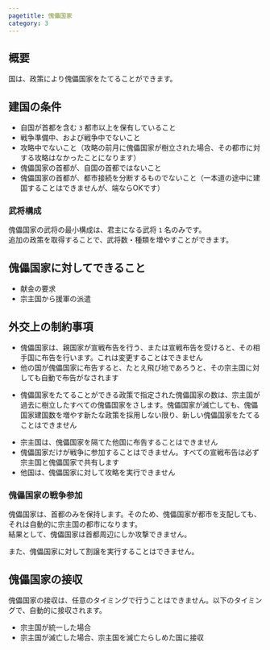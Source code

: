 ```yaml
---
pagetitle: 傀儡国家
category: 3
---
```


## 概要

国は、政策により傀儡国家をたてることができます。

## 建国の条件

* 自国が首都を含む `3` 都市以上を保有していること
* 戦争準備中、および戦争中でないこと
* 攻略中でないこと（攻略の前月に傀儡国家が樹立された場合、その都市に対する攻略はなかったことになります）
* 傀儡国家の首都が、自国の首都ではないこと
* 傀儡国家の首都が、都市接続を分断するものでないこと（一本道の途中に建国することはできませんが、端ならOKです）

### 武将構成

傀儡国家の武将の最小構成は、君主になる武将 `1` 名のみです。  
追加の政策を取得することで、武将数・種類を増やすことができます。

## 傀儡国家に対してできること

* 献金の要求
* 宗主国から援軍の派遣

## 外交上の制約事項

* 傀儡国家は、親国家が宣戦布告を行う、または宣戦布告を受けると、その相手国に布告を行います。これは変更することはできません
* 他の国が傀儡国家に布告すると、たとえ飛び地であろうと、その宗主国に対しても自動で布告がなされます
+ 傀儡国家をたてることができる政策で指定された傀儡国家の数は、宗主国が過去に樹立したすべての傀儡国家をさします。傀儡国家が滅亡しても、傀儡国家建国数を増やす新たな政策を採用しない限り、新しい傀儡国家をたてることはできません
* 宗主国は、傀儡国家を隔てた他国に布告することはできません
* 傀儡国家だけが戦争に参加することはできません。すべての宣戦布告は必ず宗主国と傀儡国家で共有します
* 他国は、傀儡国家に対して攻略を実行できません

### 傀儡国家の戦争参加

傀儡国家は、首都のみを保持します。そのため、傀儡国家が都市を支配しても、それは自動的に宗主国の都市になります。  
結果として、傀儡国家は首都周辺にしか攻撃できません。

また、傀儡国家に対して割譲を実行することはできません。

## 傀儡国家の接収

傀儡国家の接収は、任意のタイミングで行うことはできません。以下のタイミングで、自動的に接収されます。

* 宗主国が統一した場合
* 宗主国が滅亡した場合、宗主国を滅亡たらしめた国に接収
